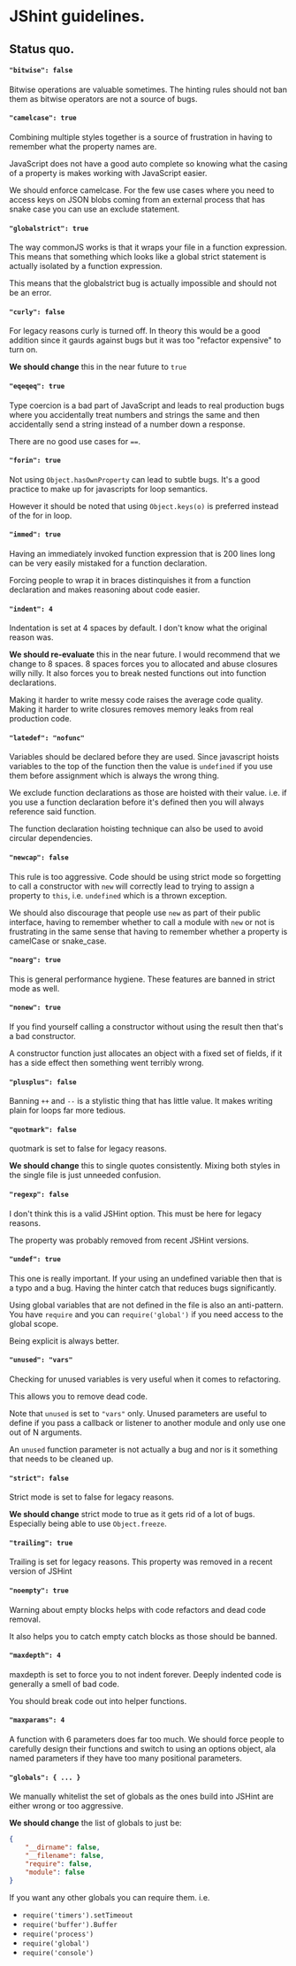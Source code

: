 # JShint guidelines.

## Status quo.

#### `"bitwise": false`

Bitwise operations are valuable sometimes. The hinting rules
    should not ban them as bitwise operators are not a source of
    bugs.

#### `"camelcase": true`

Combining multiple styles together is a source of frustration
    in having to remember what the property names are.

JavaScript does not have a good auto complete so knowing what
    the casing of a property is makes working with JavaScript
    easier.

We should enforce camelcase. For the few use cases where you
    need to access keys on JSON blobs coming from an external
    process that has snake case you can use an exclude statement.

#### `"globalstrict": true`

The way commonJS works is that it wraps your file in a function
    expression. This means that something which looks like a
    global strict statement is actually isolated by a function
    expression.

This means that the globalstrict bug is actually impossible and
    should not be an error.

#### `"curly": false`

For legacy reasons curly is turned off. In theory this would be
    a good addition since it gaurds against bugs but it was
    too "refactor expensive" to turn on.

**We should change** this in the near future to `true`

#### `"eqeqeq": true`

Type coercion is a bad part of JavaScript and leads to real
    production bugs where you accidentally treat numbers and
    strings the same and then accidentally send a string instead
    of a number down a response.

There are no good use cases for `==`.

#### `"forin": true`

Not using `Object.hasOwnProperty` can lead to subtle bugs. It's
    a good practice to make up for javascripts for loop semantics.

However it should be noted that using `Object.keys(o)` is
    preferred instead of the for in loop.

#### `"immed": true`

Having an immediately invoked function expression that is 200
    lines long can be very easily mistaked for a function
    declaration.

Forcing people to wrap it in braces distinquishes it from a
    function declaration and makes reasoning about code easier.

#### `"indent": 4`

Indentation is set at 4 spaces by default. I don't know what
    the original reason was.

**We should re-evaluate** this in the near future. I would
    recommend that we change to 8 spaces. 8 spaces forces you to
    allocated and abuse closures willy nilly. It also forces
    you to break nested functions out into function declarations.

Making it harder to write messy code raises the average code
    quality. Making it harder to write closures removes memory
    leaks from real production code.

#### `"latedef": "nofunc"`

Variables should be declared before they are used. Since
    javascript hoists variables to the top of the function then
    the value is `undefined` if you use them before assignment
    which is always the wrong thing.

We exclude function declarations as those are hoisted with their
    value. i.e. if you use a function declaration before it's
    defined then you will always reference said function.

The function declaration hoisting technique can also be used
    to avoid circular dependencies.

#### `"newcap": false`

This rule is too aggressive. Code should be using strict mode
    so forgetting to call a constructor with `new` will correctly
    lead to trying to assign a property to `this`, i.e. `undefined`
    which is a thrown exception.

We should also discourage that people use `new` as part of their
    public interface, having to remember whether to call a
    module with `new` or not is frustrating in the same sense
    that having to remember whether a property is camelCase or
    snake_case.

#### `"noarg": true`

This is general performance hygiene. These features are banned
    in strict mode as well.

#### `"nonew": true`

If you find yourself calling a constructor without using the
    result then that's a bad constructor.

A constructor function just allocates an object with a fixed
    set of fields, if it has a side effect then something went
    terribly wrong.

#### `"plusplus": false`

Banning `++` and `--` is a stylistic thing that has little value.
    It makes writing plain for loops far more tedious.

#### `"quotmark": false`

quotmark is set to false for legacy reasons.

**We should change** this to single quotes consistently. Mixing
    both styles in the single file is just unneeded confusion.

#### `"regexp": false`

I don't think this is a valid JSHint option. This must be here
    for legacy reasons.

The property was probably removed from recent JSHint versions.

#### `"undef": true`

This one is really important. If your using an undefined
    variable then that is a typo and a bug. Having the hinter
    catch that reduces bugs significantly.

Using global variables that are not defined in the file is also
    an anti-pattern. You have `require` and you can
    `require('global')` if you need access to the global scope.

Being explicit is always better.

#### `"unused": "vars"`

Checking for unused variables is very useful when it comes to
    refactoring.

This allows you to remove dead code.

Note that `unused` is set to `"vars"` only. Unused parameters
    are useful to define if you pass a callback or listener
    to another module and only use one out of N arguments.

An `unused` function parameter is not actually a bug and nor
    is it something that needs to be cleaned up.

#### `"strict": false`

Strict mode is set to false for legacy reasons.

**We should change** strict mode to true as it gets rid of a lot
    of bugs. Especially being able to use `Object.freeze`.

#### `"trailing": true`

Trailing is set for legacy reasons. This property was removed
    in a recent version of JSHint

#### `"noempty": true`

Warning about empty blocks helps with code refactors and dead
    code removal.

It also helps you to catch empty catch blocks as those should
    be banned.

#### `"maxdepth": 4`

maxdepth is set to force you to not indent forever. Deeply
    indented code is generally a smell of bad code.

You should break code out into helper functions.

#### `"maxparams": 4`

A function with 6 parameters does far too much. We should force
    people to carefully design their functions and switch to
    using an options object, ala named parameters if they
    have too many positional parameters.

#### `"globals": { ... }`

We manually whitelist the set of globals as the ones build into
    JSHint are either wrong or too aggressive.

**We should change** the list of globals to just be:

```json
{
    "__dirname": false,
    "__filename": false,
    "require": false,
    "module": false
}
```

If you want any other globals you can require them. i.e.

 - `require('timers').setTimeout`
 - `require('buffer').Buffer`
 - `require('process')`
 - `require('global')`
 - `require('console')`

